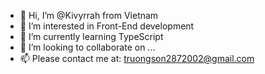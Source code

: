 - 👋 Hi, I’m @Kivyrrah from Vietnam
- 👀 I’m interested in Front-End development
- 🌱 I’m currently learning TypeScript
- 💞️ I’m looking to collaborate on ...
- 📫 Please contact me at: truongson2872002@gmail.com

<!---
Kivyrrah/Kivyrrah is a ✨ special ✨ repository because its `README.md` (this file) appears on your GitHub profile.
You can click the Preview link to take a look at your changes.
--->
